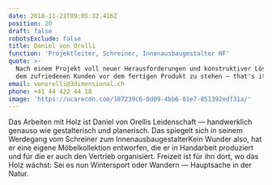 ```yaml
---
date: 2018-11-21T09:05:32.416Z
position: 20
draft: false
robotsExclude: false
title: Daniel von Orelli
function: 'Projektleiter, Schreiner, Innenausbaugestalter HF'
quote: >-
  Nach einem Projekt voll neuer Herausforderungen und konstruktiver Lösungen mit
  dem zufriedenen Kunden vor dem fertigen Produkt zu stehen — that's it!
email: vonorelli@3dimensional.ch
phone: +41 44 422 44 18
image: 'https://ucarecdn.com/187239c6-0d09-4bb6-81e7-851392edf31a/'
---
```

Das Arbeiten mit Holz ist Daniel von Orellis Leidenschaft — handwerklich genauso wie gestalterisch und planerisch. Das spiegelt sich in seinem Werdegang vom Schreiner zum InnenausbaugestalterKein Wunder also, hat er eine eigene Möbelkollektion entworfen, die er in Handarbeit produziert und für die er auch den Vertrieb organisiert. Freizeit ist für ihn dort, wo das Holz wächst: Sei es nun Wintersport oder Wandern — Hauptsache in der Natur.
